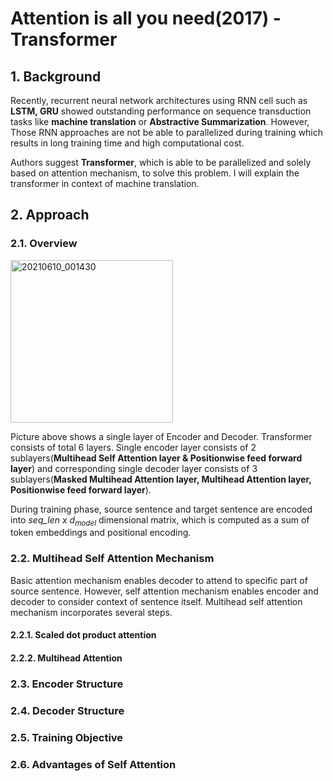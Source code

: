 # Attention is all you need(2017) - Transformer
## 1. Background
Recently, recurrent neural network architectures using RNN cell such as **LSTM, GRU** showed outstanding performance on sequence transduction tasks like **machine translation** or **Abstractive Summarization**.
However, Those RNN approaches are not be able to parallelized during training which results in long training time and high computational cost.

Authors suggest **Transformer**, which is able to be parallelized and solely based on attention mechanism, to solve this problem. I will explain the transformer in context of machine translation.

## 2. Approach
### 2.1. Overview
<img width="260" alt="20210610_001430" src="https://user-images.githubusercontent.com/70640345/121381752-f34f7600-c980-11eb-847a-dfad6a406195.png">

Picture above shows a single layer of Encoder and Decoder. Transformer consists of total 6 layers. Single encoder layer consists of 2 sublayers(**Multihead Self Attention layer & Positionwise feed forward layer**) and corresponding single decoder layer consists of 3 sublayers(**Masked Multihead Attention layer, Multihead Attention layer, Positionwise feed forward layer**).

During training phase, source sentence and target sentence are encoded into *seq_len x d<sub>model</sub>* dimensional matrix, which is computed as a sum of token embeddings and positional encoding. 

### 2.2. Multihead Self Attention Mechanism
Basic attention mechanism enables decoder to attend to specific part of source sentence. However, self attention mechanism enables encoder and decoder to consider context of sentence itself. Multihead self attention mechanism incorporates several steps.

#### 2.2.1. Scaled dot product attention
#### 2.2.2. Multihead Attention

### 2.3. Encoder Structure

### 2.4. Decoder Structure

### 2.5. Training Objective

### 2.6. Advantages of Self Attention
